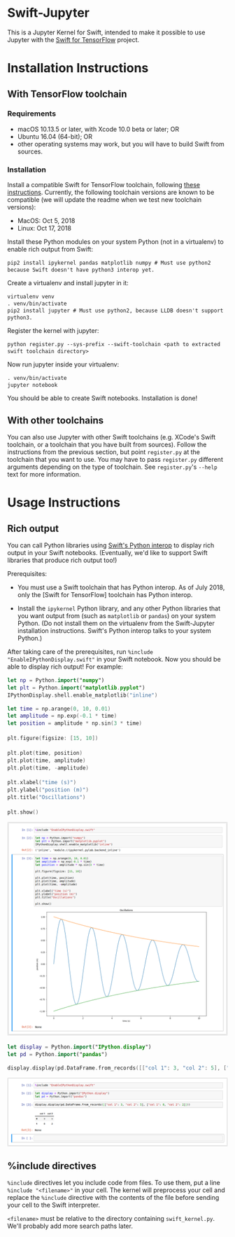 # Swift-Jupyter

This is a Jupyter Kernel for Swift, intended to make it possible to use Jupyter
with the [Swift for TensorFlow](https://github.com/tensorflow/swift) project.

# Installation Instructions

## With TensorFlow toolchain

### Requirements

* macOS 10.13.5 or later, with Xcode 10.0 beta or later; OR
* Ubuntu 16.04 (64-bit); OR
* other operating systems may work, but you will have to build Swift from
  sources.

### Installation

Install a compatible Swift for TensorFlow toolchain, following
[these instructions](https://github.com/tensorflow/swift/blob/master/Installation.md). Currently, the following toolchain versions are known to be compatible (we will update the readme when we test new toolchain versions):

* MacOS: Oct 5, 2018
* Linux: Oct 17, 2018

Install these Python modules on your system Python (not in a virtualenv) to
enable rich output from Swift:

```
pip2 install ipykernel pandas matplotlib numpy # Must use python2 because Swift doesn't have python3 interop yet.
```

Create a virtualenv and install jupyter in it:

```
virtualenv venv
. venv/bin/activate
pip2 install jupyter # Must use python2, because LLDB doesn't support python3.
```


Register the kernel with jupyter:

```
python register.py --sys-prefix --swift-toolchain <path to extracted swift toolchain directory>
```

Now run jupyter inside your virtualenv:

```
. venv/bin/activate
jupyter notebook
```

You should be able to create Swift notebooks. Installation is done!

## With other toolchains

You can also use Jupyter with other Swift toolchains (e.g. XCode's Swift
toolchain, or a toolchain that you have built from sources). Follow the
instructions from the previous section, but point `register.py` at the
toolchain that you want to use. You may have to pass `register.py` different
arguments depending on the type of toolchain. See `register.py`'s `--help`
text for more information.

# Usage Instructions

## Rich output

You can call Python libraries using [Swift's Python interop] to display rich
output in your Swift notebooks. (Eventually, we'd like to support Swift
libraries that produce rich output too!)

Prerequisites:

* You must use a Swift toolchain that has Python interop. As of July 2018,
  only the [Swift for TensorFlow] toolchain has Python interop.

* Install the `ipykernel` Python library, and any other Python libraries
  that you want output from (such as `matplotlib` or `pandas`) on your
  system Python. (Do not install them on the virtualenv from the Swift-Jupyter
  installation instructions. Swift's Python interop talks to your system
  Python.)

After taking care of the prerequisites, run
`%include "EnableIPythonDisplay.swift"` in your Swift notebook. Now you should
be able to display rich output! For example:

```swift
let np = Python.import("numpy")
let plt = Python.import("matplotlib.pyplot")
IPythonDisplay.shell.enable_matplotlib("inline")
```

```swift
let time = np.arange(0, 10, 0.01)
let amplitude = np.exp(-0.1 * time)
let position = amplitude * np.sin(3 * time)

plt.figure(figsize: [15, 10])

plt.plot(time, position)
plt.plot(time, amplitude)
plt.plot(time, -amplitude)

plt.xlabel("time (s)")
plt.ylabel("position (m)")
plt.title("Oscillations")

plt.show()
```

![Screenshot of running the above two snippets of code in Jupyter](./screenshots/display_matplotlib.png)

```swift
let display = Python.import("IPython.display")
let pd = Python.import("pandas")
```

```swift
display.display(pd.DataFrame.from_records([["col 1": 3, "col 2": 5], ["col 1": 8, "col 2": 2]]))
```

![Screenshot of running the above two snippets of code in Jupyter](./screenshots/display_pandas.png)

[Swift's Python interop]: https://github.com/tensorflow/swift/blob/master/docs/PythonInteroperability.md

## %include directives

`%include` directives let you include code from files. To use them, put a line
`%include "<filename>"` in your cell. The kernel will preprocess your cell and
replace the `%include` directive with the contents of the file before sending
your cell to the Swift interpreter.

`<filename>` must be relative to the directory containing `swift_kernel.py`.
We'll probably add more search paths later.
